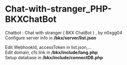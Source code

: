 # Chat-with-stranger_PHP-BKXChatBot
Chatbot : Chat with stranger ( BKX ChatBot ) , by n0xgg04</br>
Configure server info in <b>/bkx/server/list.json</b></br>

Edit WebhookId, accessToken in list.json,...</br>
Edit domain, cfs link in <b>/bkx/include/lang.php</b></br>
Setup database in <b>/bkx/include/connectDB.php</b>
